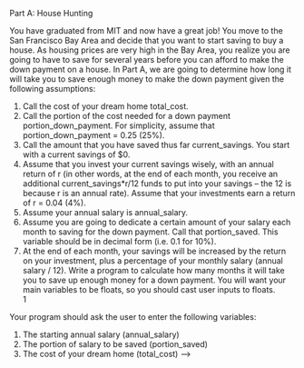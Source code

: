 Part A: House Hunting

You have graduated from MIT and now have a great job! You move to the San Francisco Bay Area and
decide that you want to start saving to buy a house.  As housing prices are very high in the Bay Area,
you realize you are going to have to save for several years before you can afford to make the down
payment on a house. In Part A, we are going to determine how long it will take you to save enough
money to make the down payment given the following assumptions:

1. Call the cost of your dream home total_cost.
2. Call the portion of the cost needed for a down payment portion_down_payment. For
simplicity, assume that portion_down_payment = 0.25 (25%).
3. Call the amount that you have saved thus far current_savings. You start with a current
savings of $0. 
4. Assume that you invest your current savings wisely, with an annual return of r (in other words,
at the end of each month, you receive an additional current_savings*r/12 funds to put into
your savings – the 12 is because r is an annual rate). Assume that your investments earn a 
return of r = 0.04 (4%).
5. Assume your annual salary is annual_salary.
6. Assume you are going to dedicate a certain amount of your salary each month to saving for 
the down payment. Call that portion_saved. This variable should be in decimal form (i.e. 0.1
for 10%). 
7. At the end of each month, your savings will be increased by the return on your investment,
plus a percentage of your monthly salary (annual salary / 12).
Write a program to calculate how many months it will take you to save up enough money for a down
payment. You will want your main variables to be floats, so you should cast user inputs to floats.   
1

Your program should ask the user to enter the following variables:
1. The starting annual salary (annual_salary)
2. The portion of salary to be saved (portion_saved)
3. The cost of your dream home (total_cost) -->